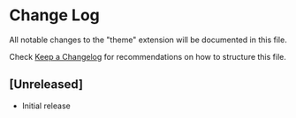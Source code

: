 # Change Log

All notable changes to the "theme" extension will be documented in this file.

Check [Keep a Changelog](http://keepachangelog.com/) for recommendations on how to structure this file.

## [Unreleased]

- Initial release
